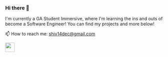 ### Hi there 👋

I'm currently a GA Student Immersive, where I'm learning the ins and outs of become a Software Engineer! You can find my projects and more below!


📫 How to reach me: shiv14dec@gmail.com



</p>

<p align='center'>

<a href="www.linkedin.com/in/shiv-patel14"><img height="30" src="https://upload.wikimedia.org/wikipedia/commons/thumb/8/81/LinkedIn_icon.svg/72px-LinkedIn_icon.svg.png?20210220164014"></a>

</p>



<!--
**s14dec/s14dec** is a ✨ _special_ ✨ repository because its `README.md` (this file) appears on your GitHub profile.

Here are some ideas to get you started:

- 🔭 I’m currently working on ...
- 🌱 I’m currently learning ...
- 👯 I’m looking to collaborate on ...
- 🤔 I’m looking for help with ...
- 💬 Ask me about ...
- 📫 How to reach me: ...
- 😄 Pronouns: ...
- ⚡ Fun fact: ...
-->
